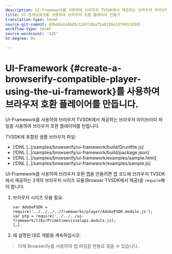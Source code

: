 ```yaml
---
description: UI-Framework를 사용하여 브라우저 TVSDK에서 제공하는 브라우저 라이브러리 파일을 사용하여 브라우저 호환 플레이어를 만듭니다.
title: UI-프레임워크를 사용하여 브라우저 호환 플레이어 만들기
translation-type: tm+mt
source-git-commit: 89bdda1d4bd5c126f19ba75a819942df901183d1
workflow-type: tm+mt
source-wordcount: '125'
ht-degree: 0%

---
```



# UI-Framework {#create-a-browserify-compatible-player-using-the-ui-framework}를 사용하여 브라우저 호환 플레이어를 만듭니다.

UI-Framework를 사용하여 브라우저 TVSDK에서 제공하는 브라우저 라이브러리 파일을 사용하여 브라우저 호환 플레이어를 만듭니다.

TVSDK에 포함된 샘플 브라우저 파일:

* [!DNL [..]/samples/browserify/ui-framework/build/Gruntfile.js]
* [!DNL [..]/samples/browserify/ui-framework/build/package.json]
* [!DNL [..]/samples/browserify/ui-framework/examples/sample.html]
* [!DNL [..]/samples/browserify/ui-framework/examples/sample.js]

UI-Framework를 사용하여 브라우저 호환 앱을 만들려면 앱 코드에 브라우저 TVSDK에서 제공하는 2개의 브라우저 시리즈 모듈(Browser TVSDK에서 제공)을 `require`해야 합니다.

1. 브라우저 시리즈 모듈 필요:

   ```
   var AdobePSDK = require('../../../../frameworks/player/AdobePSDK.module.js');  
   var ptp = require('../../../ui-framework/libs/Primetimevisualapi.module.js);  
   […]
   ```

1. [](../../../browser-tvsdk-2.4/getting-started/c-psdk-browser-tvsdk-2.4-create-a-basic-player/t-psdk-browser-tvsdk-2.4-create-basic-player-uif.md)에 설명된 대로 개발을 계속하십시오.
>이제 Browserify를 사용하여 앱 파일을 번들로 묶을 수 있습니다.
